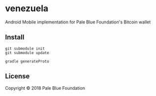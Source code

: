 # venezuela

Android Mobile implementation for Pale Blue Foundation's Bitcoin wallet

## Install

```
git submodule init
git submodule update

gradle generateProto
```

## License

Copyright © 2018 Pale Blue Foundation
